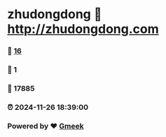 # zhudongdong :link: http://zhudongdong.com 
### :page_facing_up: [16](http://zhudongdong.com/tag.html) 
### :speech_balloon: 1 
### :hibiscus: 17885 
### :alarm_clock: 2024-11-26 18:39:00 
### Powered by :heart: [Gmeek](https://github.com/Meekdai/Gmeek)
